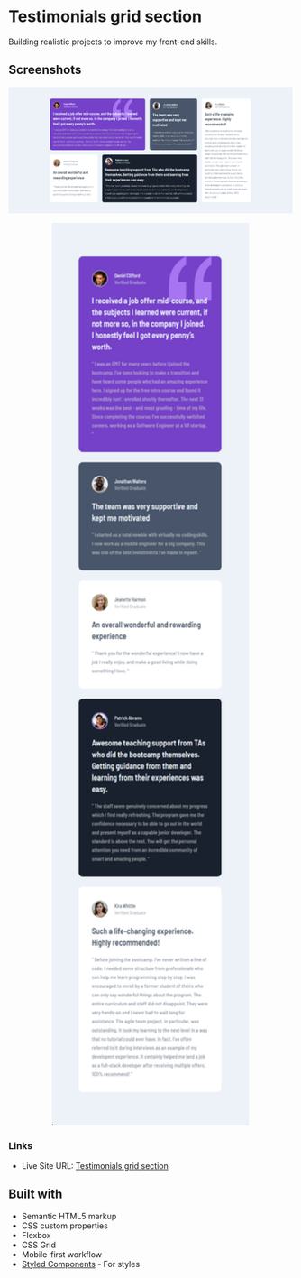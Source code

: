 # Testimonials grid section

Building realistic projects to improve my front-end skills.

## Screenshots

![](screenshots/ss-desktop.png)

<p align="center">
<img width="350" height="1600" src="screenshots/ss-mobile.png">
</p>

### Links

- Live Site URL: [Testimonials grid section](https://testimonial-gr1d-section.netlify.app/)

## Built with

- Semantic HTML5 markup
- CSS custom properties
- Flexbox
- CSS Grid
- Mobile-first workflow
- [Styled Components](https://styled-components.com/) - For styles
